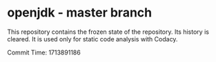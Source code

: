 # openjdk - master branch

This repository contains the frozen state of the repository.
Its history is cleared. It is used only for static code
analysis with Codacy.

Commit Time: 1713891186